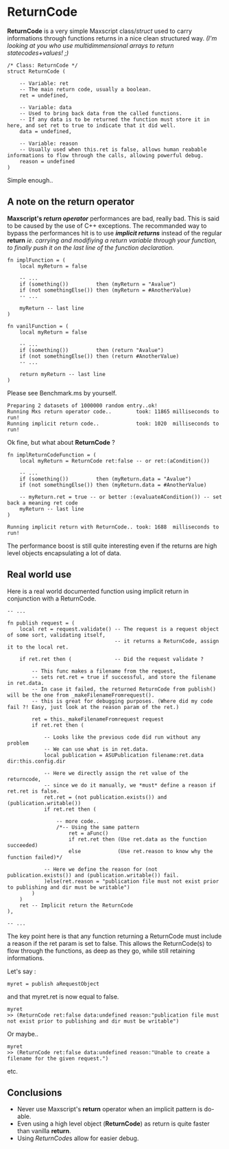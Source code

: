 

# ReturnCode
**ReturnCode** is a very simple Maxscript class/*struct* used to carry informations through functions returns in a nice clean structured way. *(I'm looking at you who use multidimmensional arrays to return statecodes+values! ;)*


```maxscript
/* Class: ReturnCode */
struct ReturnCode (

	-- Variable: ret
	-- The main return code, usually a boolean.
	ret = undefined,
	
	-- Variable: data
	-- Used to bring back data from the called functions. 
	-- If any data is to be returned the function must store it in here, and set ret to true to indicate that it did well.
	data = undefined,

	-- Variable: reason
	-- Usually used when this.ret is false, allows human reabable informations to flow through the calls, allowing powerful debug. 
	reason = undefined
)
```
Simple enough..


## A note on the return operator

**Maxscript's *return operator*** performances are bad, really bad. This is said to be caused by the use of C++ exceptions. 
The recommanded way to bypass the performances hit is to use ***implicit returns*** instead of the regular **return** *ie. carrying and modifiying a return variable through your function, to finally push it on the last line of the function declaration.*

```maxscript
fn implFunction = (
	local myReturn = false
	
	-- ...
	if (something())         then (myReturn = "Avalue")
	if (not somethingElse()) then (myReturn = #AnotherValue)
	-- ...

	myReturn -- last line 
)

fn vanilFunction = (
	local myReturn = false
	
	-- ...
	if (something())         then (return "Avalue")
	if (not somethingElse()) then (return #AnotherValue)
	-- ...

	return myReturn -- last line 
)
```

Please see Benchmark.ms by yourself.
```maxscript
Preparing 2 datasets of 1000000 random entry..ok!
Running Mxs return operator code..        took: 11865 milliseconds to run!
Running implicit return code..            took: 1020  milliseconds to run!
```

Ok fine, but what about **ReturnCode** ?

```maxscript
fn implReturnCodeFunction = (
	local myReturn = ReturnCode ret:false -- or ret:(aCondition())
	
	-- ...
	if (something())         then (myReturn.data = "Avalue")
	if (not somethingElse()) then (myReturn.data = #AnotherValue)

	-- myReturn.ret = true -- or better :(evaluateACondition()) -- set back a meaning ret code
	myReturn -- last line 
)
```
```maxscript
Running implicit return with ReturnCode.. took: 1688  milliseconds to run!
```
The performance boost is still quite interesting even if the returns are high level objects encapsulating a lot of data.



## Real world use
Here is a real world documented function using implicit return in conjunction with a ReturnCode.

```maxscript
-- ...

fn publish request = (
	local ret = request.validate() -- The request is a request object of some sort, validating itself,
	                               -- it returns a ReturnCode, assign it to the local ret.

	if ret.ret then (              -- Did the request validate ?
		
		-- This func makes a filename from the request, 
		-- sets ret.ret = true if successful, and store the filename in ret.data. 
		-- In case it failed, the returned ReturnCode from publish() will be the one from _makeFilenameFromrequest().
		-- this is great for debugging purposes. (Where did my code fail ?! Easy, just look at the reason param of the ret.)

		ret = this._makeFilenameFromrequest request
		if ret.ret then (

			-- Looks like the previous code did run without any problem
			-- We can use what is in ret.data.
			local publication = ASUPublication filename:ret.data dir:this.config.dir

			-- Here we directly assign the ret value of the returncode,
			-- since we do it manually, we *must* define a reason if ret.ret is false. 
			ret.ret = (not publication.exists()) and (publication.writable())
			if ret.ret then (

				-- more code..
				/*-- Using the same pattern
					ret = aFunc()
					if ret.ret then (Use ret.data as the function succeeded)
					else            (Use ret.reason to know why the function failed)*/

			-- Here we define the reason for (not publication.exists()) and (publication.writable()) fail.
			)else(ret.reason = "publication file must not exist prior to publishing and dir must be writable")
		)
	)
	ret -- Implicit return the ReturnCode
),

-- ...
```

The key point here is that any function returning a ReturnCode must include a reason if the ret param is set to false.
This allows the ReturnCode(s) to flow through the functions, as deep as they go, while still retaining informations.

Let's say :
```maxscript
myret = publish aRequestObject
```
and that myret.ret is now equal to false.
```maxscript
myret 
>> (ReturnCode ret:false data:undefined reason:"publication file must not exist prior to publishing and dir must be writable")
```
Or maybe..
```maxscript
myret 
>> (ReturnCode ret:false data:undefined reason:"Unable to create a filename for the given request.")
```
etc.


## Conclusions
- Never use Maxscript's **return** operator when an implicit pattern is do-able.
- Even using a high level object (**ReturnCode**) as return is quite faster than vanilla **return**.
- Using *ReturnCode*s allow for easier debug.